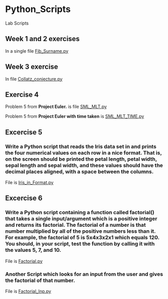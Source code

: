 # Python_Scripts
Lab Scripts

## Week 1 and 2 exercises 
In a single file [Fib_Surname.py](Fib_Surname.py)

## Week 3 exercise 
In file [Collatz_conjecture.py](Collatz_conjecture.py)

## Exercise 4  

Problem 5 from **Project Euler.** is file [SML_MLT.py](SML_MLT.py)

Problem 5 from **Project Euler with time taken** is [SML_MLT_TIME.py](SML_MLT_TIME.py)

## Excercise 5 
### Write a Python script that reads the Iris data set in and prints the four numerical values on each row in a nice format. That is, on the screen should be printed the petal length, petal width, sepal length and sepal width, and these values should have the decimal places aligned, with a space between the columns. 

File is [Iris_in_Format.py](Iris_in_Format.py)


## Excercise 6 
### Write a Python script containing a function called factorial() that takes a single input/argument which is a positive integer and returns its factorial. The factorial of a number is that number multiplied by all of the positive numbers less than it. For example, the factorial of 5 is 5x4x3x2x1 which equals 120. You should, in your script, test the function by calling it with the values 5, 7, and 10. 

File is [Factorial.py](Factorial.py)

### Another Script which looks for an input from the user and gives the factorial of that number. 

File is [Factorial_Inp.py](Factorial_Inp.py)
